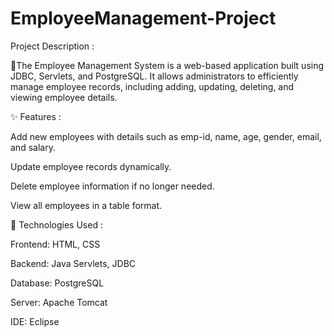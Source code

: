 # EmployeeManagement-Project
Project Description :

📌The Employee Management System is a web-based application built using JDBC, Servlets, and PostgreSQL. It allows administrators to efficiently manage employee records, including adding, updating, deleting, and viewing employee details.

✨ Features :

Add new employees with details such as emp-id, name, age, gender, email, and salary.

Update employee records dynamically.

Delete employee information if no longer needed.

View all employees in a table format.


🔧 Technologies Used :


Frontend: HTML, CSS

Backend: Java Servlets, JDBC

Database: PostgreSQL

Server: Apache Tomcat

IDE: Eclipse
